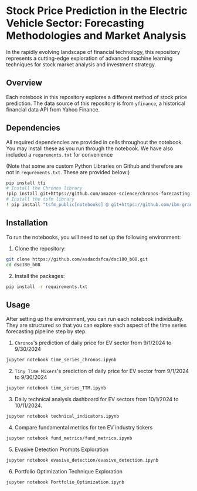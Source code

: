 # Stock Price Prediction in the Electric Vehicle Sector: Forecasting Methodologies and Market Analysis
In the rapidly evolving landscape of financial technology, this repository represents a cutting-edge exploration of advanced machine learning techniques for stock market analysis and investment strategy.

## Overview
Each notebook in this repository explores a different method of stock price prediction.
The data source of this repository is from `yfinance`, a historical financial data API from Yahoo Finance.

## Dependencies

All required dependencies are provided in cells throughout the notebook. You may install these as you run through the notebook. We have also included a ```requrements.txt``` for convenience

(Note that some are custom Python Libraries on Github and therefore are not in ```requrements.txt```. These are provided below:)

```bash
pip install tti
# Install the Chronos library
!pip install git+https://github.com/amazon-science/chronos-forecasting.git
# Install the tsfm library
! pip install "tsfm_public[notebooks] @ git+https://github.com/ibm-granite/granite-tsfm.git@v0.2.12"
```

## Installation
To run the notebooks, you will need to set up the following environment:

1. Clone the repository:
```bash
git clone https://github.com/asdacdsfca/dsc180_b08.git
cd dsc180_b08
```

2. Install the packages:
```bash
pip install -r requirements.txt
```

## Usage
After setting up the environment, you can run each notebook individually. They are structured so that you can explore each aspect of the time series forecasting pipeline step by step.

1.  ```Chronos```'s prediction of daily price for EV sector from 9/1/2024 to 9/30/2024
```bash
jupyter notebook time_series_chronos.ipynb
```

2. ```Tiny Time Mixers```'s prediction of daily price for EV sector from 9/1/2024 to 9/30/2024
```bash
jupyter notebook time_series_TTM.ipynb
```

3. Daily technical analysis dashboard for EV sectors from 10/1/2024 to 10/11/2024.
```bash
jupyter notebook technical_indicators.ipynb
```

4. Compare fundamental metrics for ten EV industry tickers
```bash
jupyter notebook fund_metrics/fund_metrics.ipynb
```

5. Evasive Detection Prompts Exploration
```bash
jupyter notebook evasive_detection/evasive_detection.ipynb
```

6. Portfolio Optimization Technique Exploration
```bash
jupyter notebook Portfolio_Optimization.ipynb
``` 

